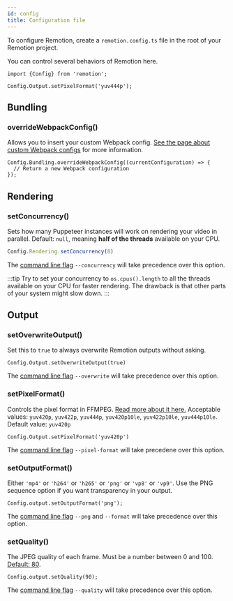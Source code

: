 ```yaml
---
id: config
title: Configuration file
---
```


To configure Remotion, create a `remotion.config.ts` file in the root of your Remotion project.

You can control several behaviors of Remotion here.

```tsx
import {Config} from 'remotion';

Config.Output.setPixelFormat('yuv444p');
```

## Bundling

### overrideWebpackConfig()

Allows you to insert your custom Webpack config. [See the page about custom Webpack configs](webpack) for more information.

```tsx
Config.Bundling.overrideWebpackConfig((currentConfiguration) => {
  // Return a new Webpack configuration
});
```

## Rendering

### setConcurrency()

Sets how many Puppeteer instances will work on rendering your video in parallel.
Default: `null`, meaning **half of the threads** available on your CPU.

```ts
Config.Rendering.setConcurrency(8)
```

The [command line flag](cli) `--concurrency` will take precedence over this option.

:::tip
Try to set your concurrency to `os.cpus().length` to all the threads available on your CPU for faster rendering. The drawback is that other parts of your system might slow down.
:::

## Output

### setOverwriteOutput()

Set this to `true` to always overwrite Remotion outputs without asking.

```tsx
Config.Output.setOverwriteOutput(true)
```

The [command line flag](cli) `--overwrite` will take precedence over this option.

### setPixelFormat()

Controls the pixel format in FFMPEG. [Read more about it here.](https://trac.ffmpeg.org/wiki/Chroma%20Subsampling0) Acceptable values: `yuv420p`, `yuv422p`, `yuv444p`, `yuv420p10le`, `yuv422p10le`, `yuv444p10le`.
Default value: `yuv420p`

```tsx
Config.Output.setPixelFormat('yuv420p')
```

The [command line flag](cli) `--pixel-format` will take precedene over this option.

### setOutputFormat()

Either `'mp4'` or `'h264'` or `'h265'` or `'png'` or `'vp8'` or `'vp9'`. Use the PNG sequence option if you want transparency in your output.

```tsx
Config.output.setOutputFormat('png');
```

The [command line flag](cli) `--png` and `--format` will take precedence over this option.

### setQuality()

The JPEG quality of each frame. Must be a number between 0 and 100. [Default: 80](https://github.com/chromium/chromium/blob/99314be8152e688bafbbf9a615536bdbb289ea87/headless/lib/browser/protocol/headless_handler.cc#L32).

```tsx
Config.output.setQuality(90);
```

The [command line flag](cli) `--quality` will take precedence over this option.
